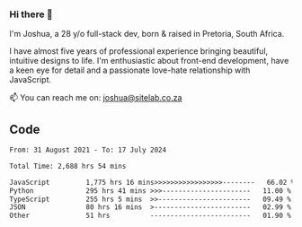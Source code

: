 ### Hi there 👋

I'm Joshua, a 28 y/o full-stack dev, born & raised in Pretoria, South Africa. 

I have almost five years of professional experience bringing beautiful, intuitive designs to life. I'm enthusiastic about front-end development, have a keen eye for detail and a passionate love-hate relationship with JavaScript.

📫 You can reach me on: joshua@sitelab.co.za

## **Code**

<!--START_SECTION:waka-->

```txt
From: 31 August 2021 - To: 17 July 2024

Total Time: 2,688 hrs 54 mins

JavaScript         1,775 hrs 16 mins>>>>>>>>>>>>>>>>>--------   66.02 %
Python             295 hrs 41 mins >>>----------------------   11.00 %
TypeScript         255 hrs 5 mins  >>-----------------------   09.49 %
JSON               80 hrs 16 mins  >------------------------   02.99 %
Other              51 hrs          -------------------------   01.90 %
```

<!--END_SECTION:waka-->
